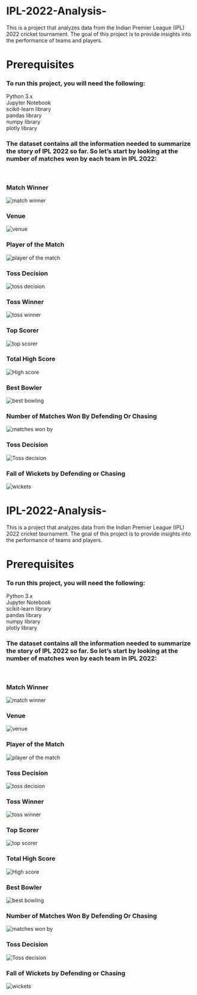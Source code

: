 

# IPL-2022-Analysis-
This is a project that analyzes data from the Indian Premier League (IPL) 2022 cricket tournament. The goal of this project is to provide insights into the performance of teams and players.

# Prerequisites
<h3>To run this project, you will need the following:<br></h3>

Python 3.x<br>
Jupyter Notebook<br>
scikit-learn library<br>
pandas library<br>
numpy library<br> 
plotly library<br>
<h3>The dataset contains all the information needed to summarize the story of IPL 2022 so far. So let’s start by looking at the number of matches won by each team in IPL 2022:</h3><br>

<h3>Match Winner</h3>

![match winner](https://github.com/Sanketarali/IPL-2022-Analysis/assets/110754364/c7eb3e28-c8f4-4098-a0a8-f0b3d0bec5a0)

<h3>Venue</h3> 

![venue](https://github.com/Sanketarali/IPL-2022-Analysis/assets/110754364/7359f075-a11f-4d1a-b58f-c36eaa8db434)

<h3>Player of the Match</h3>

![player of the match](https://github.com/Sanketarali/IPL-2022-Analysis/assets/110754364/19c2d2ec-f063-4344-9e4a-380a65b33e97)


<h3>Toss Decision</h3>

![toss decision](https://github.com/Sanketarali/IPL-2022-Analysis/assets/110754364/ffbbe3da-52c4-4086-b334-d8a5d8486f12)


<h3>Toss Winner</h3>

![toss winner](https://github.com/Sanketarali/IPL-2022-Analysis/assets/110754364/b94d1cae-ee30-4923-80db-3e22d3c4554b)


<h3>Top Scorer</h3>

![top  scorer](https://github.com/Sanketarali/IPL-2022-Analysis/assets/110754364/1a31de7f-1976-469f-a83c-3a4690f95fc4)


<h3>Total High Score</h3>

![High score](https://github.com/Sanketarali/IPL-2022-Analysis/assets/110754364/1b94d726-c644-453c-86c8-57f39fd3ad0a)


<h3>Best Bowler</h3>

![best bowling](https://github.com/Sanketarali/IPL-2022-Analysis/assets/110754364/c02b3737-4696-4ebf-9841-99e6c3444ed8)

<h3>Number of Matches Won By Defending Or Chasing</h3>

![matches won by](https://github.com/Sanketarali/IPL-2022-Analysis/assets/110754364/f038ec0f-28ac-4042-8b83-0c7fd97cbec1)

<h3>Toss Decision</h3>

![Toss decision](https://github.com/Sanketarali/IPL-2022-Analysis/assets/110754364/3e8cf6c5-c6c4-4cf1-9332-8e0525c31b56)

<h3>Fall of Wickets by Defending or Chasing</h3>

![wickets](https://github.com/Sanketarali/IPL-2022-Analysis/assets/110754364/03749142-064f-493b-b5ec-669621d5023e)






# IPL-2022-Analysis-
This is a project that analyzes data from the Indian Premier League (IPL) 2022 cricket tournament. The goal of this project is to provide insights into the performance of teams and players.

# Prerequisites
<h3>To run this project, you will need the following:<br></h3>

Python 3.x<br>
Jupyter Notebook<br>
scikit-learn library<br>
pandas library<br>
numpy library<br> 
plotly library<br>
<h3>The dataset contains all the information needed to summarize the story of IPL 2022 so far. So let’s start by looking at the number of matches won by each team in IPL 2022:</h3><br>

<h3>Match Winner</h3>

![match winner](https://github.com/Sanketarali/IPL-2022-Analysis/assets/110754364/c7eb3e28-c8f4-4098-a0a8-f0b3d0bec5a0)

<h3>Venue</h3> 

![venue](https://github.com/Sanketarali/IPL-2022-Analysis/assets/110754364/7359f075-a11f-4d1a-b58f-c36eaa8db434)

<h3>Player of the Match</h3>

![player of the match](https://github.com/Sanketarali/IPL-2022-Analysis/assets/110754364/19c2d2ec-f063-4344-9e4a-380a65b33e97)


<h3>Toss Decision</h3>

![toss decision](https://github.com/Sanketarali/IPL-2022-Analysis/assets/110754364/ffbbe3da-52c4-4086-b334-d8a5d8486f12)


<h3>Toss Winner</h3>

![toss winner](https://github.com/Sanketarali/IPL-2022-Analysis/assets/110754364/b94d1cae-ee30-4923-80db-3e22d3c4554b)


<h3>Top Scorer</h3>

![top  scorer](https://github.com/Sanketarali/IPL-2022-Analysis/assets/110754364/1a31de7f-1976-469f-a83c-3a4690f95fc4)


<h3>Total High Score</h3>

![High score](https://github.com/Sanketarali/IPL-2022-Analysis/assets/110754364/1b94d726-c644-453c-86c8-57f39fd3ad0a)


<h3>Best Bowler</h3>

![best bowling](https://github.com/Sanketarali/IPL-2022-Analysis/assets/110754364/c02b3737-4696-4ebf-9841-99e6c3444ed8)

<h3>Number of Matches Won By Defending Or Chasing</h3>

![matches won by](https://github.com/Sanketarali/IPL-2022-Analysis/assets/110754364/f038ec0f-28ac-4042-8b83-0c7fd97cbec1)

<h3>Toss Decision</h3>

![Toss decision](https://github.com/Sanketarali/IPL-2022-Analysis/assets/110754364/3e8cf6c5-c6c4-4cf1-9332-8e0525c31b56)

<h3>Fall of Wickets by Defending or Chasing</h3>

![wickets](https://github.com/Sanketarali/IPL-2022-Analysis/assets/110754364/03749142-064f-493b-b5ec-669621d5023e)






